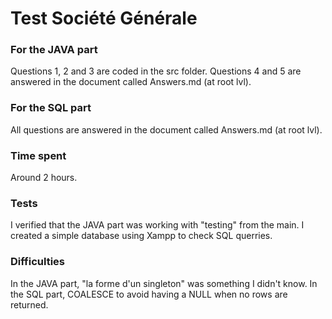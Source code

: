# Test Société Générale

### For the JAVA part

Questions 1, 2 and 3 are coded in the src folder.
Questions 4 and 5 are answered in the document called Answers.md (at root lvl).

### For the SQL part

All questions are answered in the document called Answers.md (at root lvl).

### Time spent

Around 2 hours.

### Tests

I verified that the JAVA part was working with "testing" from the main.
I created a simple database using Xampp to check SQL querries.

### Difficulties

In the JAVA part, "la forme d'un singleton" was something I didn't know. 
In the SQL part, COALESCE to avoid having a NULL when no rows are returned.
